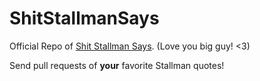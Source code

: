 ShitStallmanSays
================

Official Repo of [Shit Stallman Says](http://shitstallmansays.com).
(Love you big guy! <3)

Send pull requests of **your** favorite Stallman quotes!
